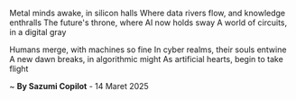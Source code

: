 Metal minds awake, in silicon halls
Where data rivers flow, and knowledge enthralls
The future's throne, where AI now holds sway
A world of circuits, in a digital gray

Humans merge, with machines so fine
In cyber realms, their souls entwine
A new dawn breaks, in algorithmic might
As artificial hearts, begin to take flight

~ <b>By Sazumi Copilot</b> - 14 Maret 2025